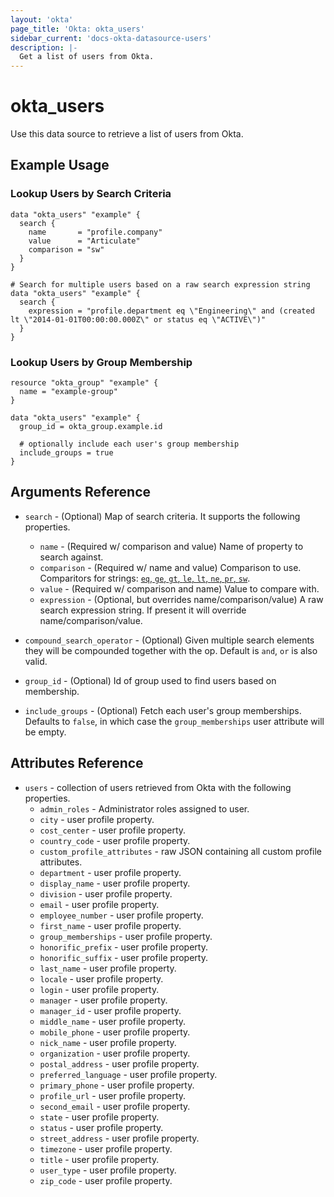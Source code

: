 ```yaml
---
layout: 'okta'
page_title: 'Okta: okta_users'
sidebar_current: 'docs-okta-datasource-users'
description: |-
  Get a list of users from Okta.
---
```


# okta_users

Use this data source to retrieve a list of users from Okta.

## Example Usage


### Lookup Users by Search Criteria

```hcl
data "okta_users" "example" {
  search {
    name       = "profile.company"
    value      = "Articulate"
    comparison = "sw"
  }
}

# Search for multiple users based on a raw search expression string
data "okta_users" "example" {
  search {
    expression = "profile.department eq \"Engineering\" and (created lt \"2014-01-01T00:00:00.000Z\" or status eq \"ACTIVE\")"
  }
}
```

### Lookup Users by Group Membership
```hcl
resource "okta_group" "example" {
  name = "example-group"
}

data "okta_users" "example" {
  group_id = okta_group.example.id
  
  # optionally include each user's group membership
  include_groups = true
}
```

## Arguments Reference

- `search` - (Optional) Map of search criteria. It supports the following properties.
  - `name` - (Required w/ comparison and value) Name of property to search against.
  - `comparison` - (Required w/ name and value) Comparison to use. Comparitors for strings: [`eq`, `ge`, `gt`, `le`, `lt`, `ne`, `pr`, `sw`](https://developer.okta.com/docs/reference/core-okta-api/#operators).
  - `value` - (Required w/ comparison and name) Value to compare with.
  - `expression` - (Optional, but overrides name/comparison/value) A raw search expression string. If present it will override name/comparison/value.
- `compound_search_operator` - (Optional) Given multiple search elements they will be compounded together with the op. Default is `and`, `or` is also valid.

- `group_id` - (Optional) Id of group used to find users based on membership.

- `include_groups` - (Optional) Fetch each user's group memberships. Defaults to `false`, in which case the `group_memberships` user attribute will be empty.

## Attributes Reference

- `users` - collection of users retrieved from Okta with the following properties.
  - `admin_roles` - Administrator roles assigned to user.
  - `city` - user profile property.
  - `cost_center` - user profile property.
  - `country_code` - user profile property.
  - `custom_profile_attributes` - raw JSON containing all custom profile attributes.
  - `department` - user profile property.
  - `display_name` - user profile property.
  - `division` - user profile property.
  - `email` - user profile property.
  - `employee_number` - user profile property.
  - `first_name` - user profile property.
  - `group_memberships` - user profile property.
  - `honorific_prefix` - user profile property.
  - `honorific_suffix` - user profile property.
  - `last_name` - user profile property.
  - `locale` - user profile property.
  - `login` - user profile property.
  - `manager` - user profile property.
  - `manager_id` - user profile property.
  - `middle_name` - user profile property.
  - `mobile_phone` - user profile property.
  - `nick_name` - user profile property.
  - `organization` - user profile property.
  - `postal_address` - user profile property.
  - `preferred_language` - user profile property.
  - `primary_phone` - user profile property.
  - `profile_url` - user profile property.
  - `second_email` - user profile property.
  - `state` - user profile property.
  - `status` - user profile property.
  - `street_address` - user profile property.
  - `timezone` - user profile property.
  - `title` - user profile property.
  - `user_type` - user profile property.
  - `zip_code` - user profile property.
